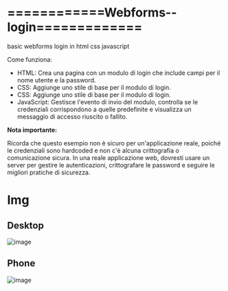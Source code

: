 # ============Webforms--login=============
basic webforms login in html css javascript

Come funziona:
<ul>
  <li>HTML: Crea una pagina con un modulo di login che include campi per il nome utente e la password.</li>
  <li>CSS: Aggiunge uno stile di base per il modulo di login.</li>
  <li>CSS: Aggiunge uno stile di base per il modulo di login.</li>
  <li>JavaScript: Gestisce l'evento di invio del modulo, controlla se le credenziali corrispondono a quelle predefinite e visualizza un messaggio di accesso riuscito o fallito.</li>
</ul>

<strong>Nota importante:</strong>

Ricorda che questo esempio non è sicuro per un'applicazione reale, poiché le credenziali sono hardcoded e non c'è alcuna crittografia o comunicazione sicura. In una reale applicazione web, dovresti usare un server per gestire le autenticazioni, crittografare le password e seguire le migliori pratiche di sicurezza.


# Img

<h2>Desktop</h2>

![image](https://github.com/user-attachments/assets/ca73cd99-276c-4c14-9674-e06bdcca41a0)


<h2>Phone</h2>

![image](https://github.com/user-attachments/assets/81bbfe83-f682-4028-9885-1ffde6bb62eb)




